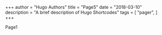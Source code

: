 +++
author = "Hugo Authors"
title = "Page5"
date = "2018-03-10"
description = "A brief description of Hugo Shortcodes"
tags = [
    "pager",
]
+++

Page1